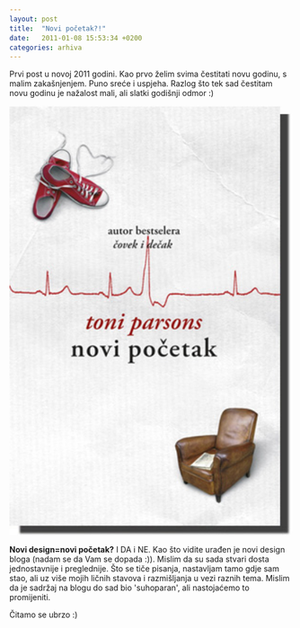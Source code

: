 ```yaml
---
layout: post
title:  "Novi početak?!"
date:   2011-01-08 15:53:34 +0200
categories: arhiva
---
```

Prvi post u novoj 2011 godini. Kao prvo želim svima čestitati novu godinu, s malim zakašnjenjem. Puno sreće i uspjeha. Razlog što tek sad čestitam novu godinu je nažalost mali, ali slatki godišnji odmor :)

<img src="/assets/toni-knjiga.jpg" width="600" />

**Novi design=novi početak?** I DA i NE. Kao što vidite urađen je novi design bloga (nadam se da Vam se dopada :)). Mislim da su sada stvari dosta jednostavnije i preglednije. Što se tiče pisanja, nastavljam tamo gdje sam stao, ali uz više mojih ličnih stavova i razmišljanja u vezi raznih tema. Mislim da je sadržaj na blogu do sad bio 'suhoparan', ali nastojaćemo to promijeniti.

Čitamo se ubrzo :)
